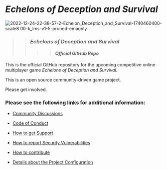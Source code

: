 # *Echelons of Deception and Survival*

![2022-12-24-22-38-57-2-Echelon_Deception_and_Survival-1740460400-scale8 00-k_lms-v1-5-pruned-emaonly](https://user-images.githubusercontent.com/22458343/222296043-c3471d85-0686-4242-8762-5c27acfb7a25.png)

>> ### *Echelons of Deception and Survival*
>>>> #### *Official GitHub Repo*

This is the official GitHub repository for the upcoming competitive online multiplayer game *Echelons of Deception and Survival*.

This is an open source community-driven game project. 

Please get involved.

### Please see the following links for additional information:

- [Community Discussions](https://github.com/n8bot/Echelons/discussions)

- [Code of Conduct](https://github.com/n8bot/Echelons/blob/main/.github/CODE_OF_CONDUCT.md)

- [How to get Support](https://github.com/n8bot/Echelons/blob/main/.github/SUPPORT.md)

- [How to report Security Vulnerabilities](https://github.com/n8bot/Echelons/security/policy)

- [How to contribute](https://github.com/n8bot/Echelons/blob/main/.github/CONTRIBUTING.md)

- [Details about the Project Configuration](https://github.com/n8bot/Echelons/wiki/Commission-New-Lyra-Starter-Game-Project)
